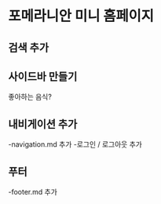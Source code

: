 # 포메라니안 미니 홈페이지


## 검색 추가

## 사이드바 만들기


좋아하는 음식?

## 내비게이션 추가

-navigation.md 추가 -로그인 / 로그아웃 추가

## 푸터

-footer.md 추가
